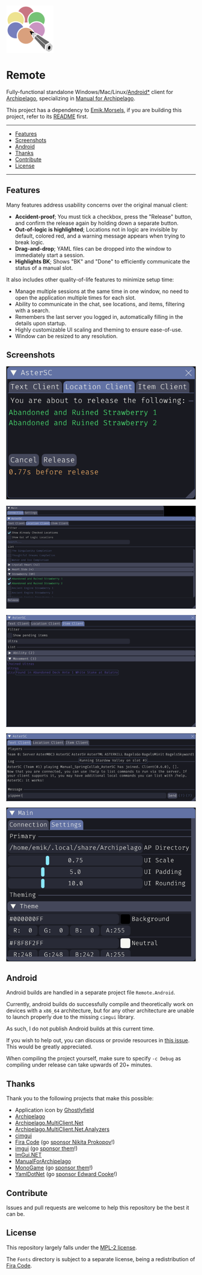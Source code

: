 [<img src="Resources/Drawable/Icon.svg" width=25% height=25%>](https://raw.githubusercontent.com/Emik03/Emik.Manual/refs/heads/main/Images/icon.svg)

# Remote

Fully-functional standalone Windows/Mac/Linux/[Android*](#android) client for [Archipelago](https://archipelago.gg/), specializing in [Manual for Archipelago](https://github.com/ManualForArchipelago).

This project has a dependency to [Emik.Morsels](https://github.com/Emik03/Emik.Morsels), if you are building this project, refer to its [README](https://github.com/Emik03/Emik.Morsels/blob/main/README.md) first.

---

- [Features](#features)
- [Screenshots](#screenshots)
- [Android](#android)
- [Thanks](#thanks)
- [Contribute](#contribute)
- [License](#license)

---

## Features

Many features address usability concerns over the original manual client:
- **Accident-proof**; You must tick a checkbox, press the "Release" button, and confirm the release again by holding down a separate button.
- **Out-of-logic is highlighted**; Locations not in logic are invisible by default, colored red, and a warning message appears when trying to break logic.
- **Drag-and-drop**; YAML files can be dropped into the window to immediately start a session.
- **Highlights BK**; Shows "BK" and "Done" to efficiently communicate the status of a manual slot.

It also includes other quality-of-life features to minimize setup time:
- Manage multiple sessions at the same time in one window, no need to open the application multiple times for each slot.
- Ability to communicate in the chat, see locations, and items, filtering with a search.
- Remembers the last server you logged in, automatically filling in the details upon startup.
- Highly customizable UI scaling and theming to ensure ease-of-use.
- Window can be resized to any resolution.

## Screenshots

[![Confirmation UI](Images/preview1.png)](https://raw.githubusercontent.com/Emik03/Emik.Manual/refs/heads/main/Images/icon.svg)

[![Locations UI](Images/preview2.png)](https://raw.githubusercontent.com/Emik03/Emik.Manual/refs/heads/main/Images/icon.svg)

[![Items UI](Images/preview3.png)](https://raw.githubusercontent.com/Emik03/Emik.Manual/refs/heads/main/Images/icon.svg)

[![Chat UI](Images/preview4.png)](https://raw.githubusercontent.com/Emik03/Emik.Manual/refs/heads/main/Images/icon.svg)

[![Configuration UI](Images/preview5.png)](https://raw.githubusercontent.com/Emik03/Emik.Manual/refs/heads/main/Images/icon.svg)

## Android

Android builds are handled in a separate project file `Remote.Android`.

Currently, android builds do successfully compile and theoretically work on devices with a `x86_64` architecture, but for any other architecture are unable to launch properly due to the missing `cimgui` library.

As such, I do not publish Android builds at this current time.

If you wish to help out, you can discuss or provide resources in [this issue](https://github.com/Emik03/Remote/issues/1). This would be greatly appreciated.

When compiling the project yourself, make sure to specify `-c Debug` as compiling under release can take upwards of 20+ minutes.

## Thanks

Thank you to the following projects that make this possible:
- Application icon by [Ghostlyfield](https://bsky.app/profile/ghostlyfield.bsky.social)
- [Archipelago](https://archipelago.gg/)
- [Archipelago.MultiClient.Net](https://github.com/ArchipelagoMW/Archipelago.MultiClient.Net)
- [Archipelago.MultiClient.Net.Analyzers](https://github.com/BadMagic100/Archipelago.MultiClient.Net.Analyzers)
- [cimgui](https://github.com/cimgui/cimgui)
- [Fira Code](https://github.com/tonsky/FiraCode/) (go [sponsor Nikita Prokopov](https://github.com/sponsors/tonsky)!)
- [imgui](https://github.com/ocornut/imgui) (go [sponsor them](https://github.com/ocornut/imgui/wiki/Funding)!)
- [ImGui.NET](https://github.com/ImGuiNET/ImGui.NET)
- [ManualForArchipelago](https://github.com/ManualForArchipelago/Manual)
- [MonoGame](https://monogame.net) (go [sponsor them](https://github.com/sponsors/MonoGame)!)
- [YamlDotNet](https://github.com/aaubry/YamlDotNet/wiki) (go [sponsor Edward Cooke](https://github.com/sponsors/EdwardCooke)!)

## Contribute

Issues and pull requests are welcome to help this repository be the best it can be.

## License

This repository largely falls under the [MPL-2 license](https://www.mozilla.org/en-US/MPL/2.0/).

The `Fonts` directory is subject to a separate license, being a redistribution of [Fira Code]().
